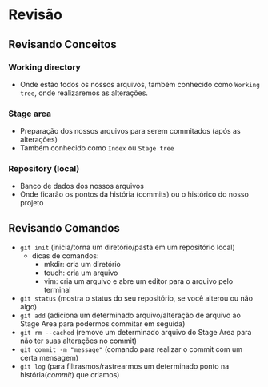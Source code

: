 # Revisão

## Revisando Conceitos

### Working directory
- Onde estão todos os nossos arquivos, também conhecido como `Working tree`, onde realizaremos as alterações.

### Stage area
- Preparação dos nossos arquivos para serem commitados (após as alterações)
- Também conhecido como `Index` ou `Stage tree`

### Repository (local)
- Banco de dados dos nossos arquivos
- Onde ficarão os pontos da história (commits) ou o histórico do nosso projeto


## Revisando Comandos

* `git init` (inicia/torna um diretório/pasta em um repositório local)
    - dicas de comandos:
      - mkdir: cria um diretório
      - touch: cria um arquivo
      - vim: cria um arquivo e abre um editor para o arquivo pelo terminal
* `git status` (mostra o status do seu repositório, se você alterou ou não algo)
* `git add` <file> (adiciona um determinado arquivo/alteração de arquivo ao Stage Area para podermos commitar em seguida)
* `git rm --cached` <file> (remove um determinado arquivo do Stage Area para não ter suas alterações no commit)
* `git commit -m "message"` (comando para realizar o commit com um certa mensagem)
* `git log` (para filtrasmos/rastrearmos um determinado ponto na história(_commit_) que criamos)

